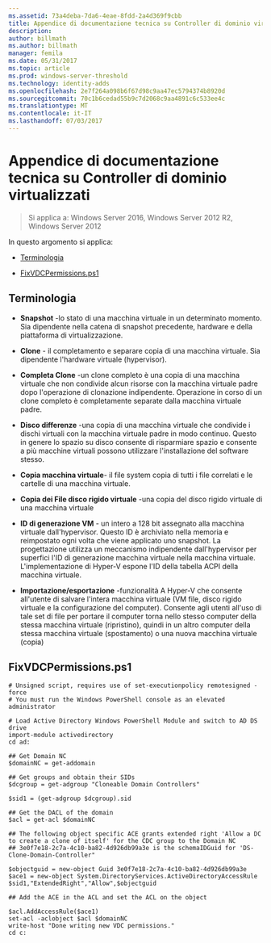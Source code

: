 ```yaml
---
ms.assetid: 73a4deba-7da6-4eae-8fdd-2a4d369f9cbb
title: Appendice di documentazione tecnica su Controller di dominio virtualizzati
description: 
author: billmath
ms.author: billmath
manager: femila
ms.date: 05/31/2017
ms.topic: article
ms.prod: windows-server-threshold
ms.technology: identity-adds
ms.openlocfilehash: 2e7f264a098b6f67d98c9aa47ec5794374b8920d
ms.sourcegitcommit: 70c1b6cedad55b9c7d2068c9aa4891c6c533ee4c
ms.translationtype: MT
ms.contentlocale: it-IT
ms.lasthandoff: 07/03/2017
---
```

# <a name="virtualized-domain-controller-technical-reference-appendix"></a>Appendice di documentazione tecnica su Controller di dominio virtualizzati

>Si applica a: Windows Server 2016, Windows Server 2012 R2, Windows Server 2012

In questo argomento si applica:  
  
-   [Terminologia](../../../ad-ds/reference/virtual-dc/../../../ad-ds/reference/virtual-dc/Virtualized-Domain-Controller-Technical-Reference-Appendix.md#BKMK_Terms)  
  
-   [FixVDCPermissions.ps1](../../../ad-ds/reference/virtual-dc/../../../ad-ds/reference/virtual-dc/Virtualized-Domain-Controller-Technical-Reference-Appendix.md#BKMK_FixPDCPerms)  
  
## <a name="BKMK_Terms"></a>Terminologia  
  
-   **Snapshot** -lo stato di una macchina virtuale in un determinato momento. Sia dipendente nella catena di snapshot precedente, hardware e della piattaforma di virtualizzazione.  
  
-   **Clone** - il completamento e separare copia di una macchina virtuale. Sia dipendente l'hardware virtuale (hypervisor).  
  
-   **Completa Clone** -un clone completo è una copia di una macchina virtuale che non condivide alcun risorse con la macchina virtuale padre dopo l'operazione di clonazione indipendente. Operazione in corso di un clone completo è completamente separate dalla macchina virtuale padre.  
  
-   **Disco differenze** -una copia di una macchina virtuale che condivide i dischi virtuali con la macchina virtuale padre in modo continuo. Questo in genere lo spazio su disco consente di risparmiare spazio e consente a più macchine virtuali possono utilizzare l'installazione del software stesso.  
  
-   **Copia macchina virtuale**- il file system copia di tutti i file correlati e le cartelle di una macchina virtuale.  
  
-   **Copia dei File disco rigido virtuale** -una copia del disco rigido virtuale di una macchina virtuale  
  
-   **ID di generazione VM** - un intero a 128 bit assegnato alla macchina virtuale dall'hypervisor. Questo ID è archiviato nella memoria e reimpostato ogni volta che viene applicato uno snapshot. La progettazione utilizza un meccanismo indipendente dall'hypervisor per superfici l'ID di generazione macchina virtuale nella macchina virtuale. L'implementazione di Hyper-V espone l'ID della tabella ACPI della macchina virtuale.  
  
-   **Importazione/esportazione** -funzionalità A Hyper-V che consente all'utente di salvare l'intera macchina virtuale (VM file, disco rigido virtuale e la configurazione del computer). Consente agli utenti all'uso di tale set di file per portare il computer torna nello stesso computer della stessa macchina virtuale (ripristino), quindi in un altro computer della stessa macchina virtuale (spostamento) o una nuova macchina virtuale (copia)  
  
## <a name="BKMK_FixPDCPerms"></a>FixVDCPermissions.ps1  
  
```  
# Unsigned script, requires use of set-executionpolicy remotesigned -force  
# You must run the Windows PowerShell console as an elevated administrator  
  
# Load Active Directory Windows PowerShell Module and switch to AD DS drive  
import-module activedirectory  
cd ad:  
  
## Get Domain NC  
$domainNC = get-addomain  
  
## Get groups and obtain their SIDs   
$dcgroup = get-adgroup "Cloneable Domain Controllers"  
  
$sid1 = (get-adgroup $dcgroup).sid  
  
## Get the DACL of the domain  
$acl = get-acl $domainNC  
  
## The following object specific ACE grants extended right 'Allow a DC to create a clone of itself' for the CDC group to the Domain NC  
## 3e0f7e18-2c7a-4c10-ba82-4d926db99a3e is the schemaIDGuid for 'DS-Clone-Domain-Controller"  
  
$objectguid = new-object Guid 3e0f7e18-2c7a-4c10-ba82-4d926db99a3e  
$ace1 = new-object System.DirectoryServices.ActiveDirectoryAccessRule $sid1,"ExtendedRight","Allow",$objectguid  
  
## Add the ACE in the ACL and set the ACL on the object   
  
$acl.AddAccessRule($ace1)  
set-acl -aclobject $acl $domainNC  
write-host "Done writing new VDC permissions."  
cd c:   
```  
  


